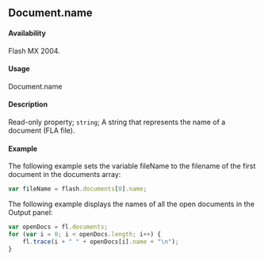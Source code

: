 ## Document.name

#### Availability

Flash MX 2004.

#### Usage

Document.name

#### Description

Read-only property; `string`; A string that represents the name of a document (FLA file).

#### Example

The following example sets the variable fileName to the filename of the first document in the documents array:

```javascript
var fileName = flash.documents[0].name;
```

The following example displays the names of all the open documents in the Output panel:

```javascript
var openDocs = fl.documents;
for (var i = 0; i < openDocs.length; i++) {
    fl.trace(i + " " + openDocs[i].name + "\n");
}
```
